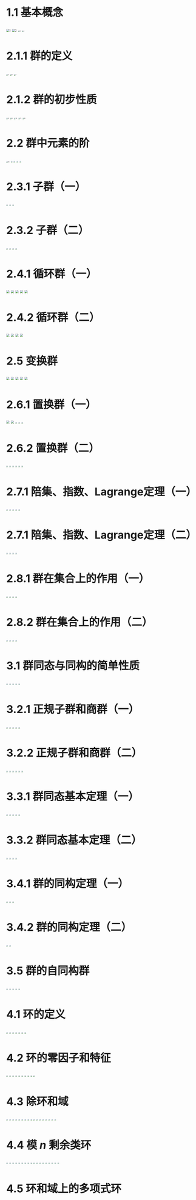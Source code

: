 # 1.1 基本概念

<img src="./近世代数.assets/1.png" alt="1" style="zoom: 50%;" />

<img src="./近世代数.assets/2.png" alt="2" style="zoom: 50%;" />

<img src="./近世代数.assets/3.png" alt="3" style="zoom: 25%;" />

<img src="./近世代数.assets/4.png" alt="4" style="zoom: 25%;" />

# 2.1.1 群的定义

<img src="./近世代数.assets/5.png" alt="5" style="zoom: 25%;" />

<img src="./近世代数.assets/6.png" alt="6" style="zoom: 25%;" />

<img src="./近世代数.assets/7.png" alt="7" style="zoom: 25%;" />

# 2.1.2 群的初步性质

<img src="./近世代数.assets/8.png" alt="8" style="zoom: 25%;" />

<img src="./近世代数.assets/9.png" alt="9" style="zoom: 25%;" />

<img src="./近世代数.assets/10.png" alt="10" style="zoom:25%;" />

<img src="./近世代数.assets/11.png" alt="11" style="zoom:25%;" />

<img src="./近世代数.assets/12.png" alt="12" style="zoom:25%;" />

# 2.2 群中元素的阶

<img src="./近世代数.assets/13.png" alt="13" style="zoom: 25%;" />

<img src="./近世代数.assets/14.png" style="zoom:25%;" />

<img src="./近世代数.assets/15.png" style="zoom:25%;" />

<img src="./近世代数.assets/16.png" style="zoom:25%;" />

<img src="./近世代数.assets/17.png" style="zoom:25%;" />

# 2.3.1 子群（一）

<img src="./近世代数.assets/18.png" style="zoom:25%;" />

<img src="./近世代数.assets/19.png" style="zoom:25%;" />

<img src="./近世代数.assets/20.png" style="zoom:25%;" />

# 2.3.2 子群（二）

<img src="./近世代数.assets/21.png" style="zoom:25%;" />

<img src="./近世代数.assets/22.png" style="zoom:25%;" />

<img src="./近世代数.assets/23.png" style="zoom:25%;" />

<img src="./近世代数.assets/24.png" style="zoom:25%;" />

# 2.4.1 循环群（一）

<img src="./近世代数.assets/25.png" style="zoom:50%;" />

<img src="./近世代数.assets/26.png" style="zoom:50%;" />

<img src="./近世代数.assets/27.png" style="zoom:50%;" />

<img src="./近世代数.assets/28.png" style="zoom:50%;" />

<img src="./近世代数.assets/29.png" style="zoom:50%;" />

# 2.4.2 循环群（二）

<img src="./近世代数.assets/30.png" style="zoom:50%;" />

<img src="./近世代数.assets/31.png" style="zoom:50%;" />

<img src="./近世代数.assets/32.png" style="zoom:50%;" />

<img src="./近世代数.assets/33.png" style="zoom:50%;" />

# 2.5 变换群

<img src="./近世代数.assets/34.png" style="zoom:50%;" />

<img src="./近世代数.assets/35.png" style="zoom:50%;" />

<img src="./近世代数.assets/36.png" style="zoom:50%;" />

<img src="./近世代数.assets/37.png" style="zoom:50%;" />

<img src="./近世代数.assets/38.png" style="zoom:50%;" />

# 2.6.1 置换群（一）

<img src="./近世代数.assets/39.png" style="zoom:50%;" />

<img src="./近世代数.assets/40.png" style="zoom:50%;" />

<img src="./近世代数.assets/41.png" style="zoom:25%;" />

<img src="./近世代数.assets/42.png" style="zoom:25%;" />

<img src="./近世代数.assets/43.png" style="zoom:25%;" />

# 2.6.2 置换群（二）

<img src="./近世代数.assets/44.png" style="zoom:25%;" />

<img src="./近世代数.assets/45.png" style="zoom:25%;" />

<img src="./近世代数.assets/46.png" style="zoom:25%;" />

<img src="./近世代数.assets/47.png" style="zoom:25%;" />

<img src="./近世代数.assets/48.png" style="zoom:25%;" />

<img src="./近世代数.assets/49.png" style="zoom:25%;" />

# 2.7.1 陪集、指数、Lagrange定理（一）

<img src="./近世代数.assets/50.png" style="zoom:25%;" />

<img src="./近世代数.assets/51.png" style="zoom:25%;" />

<img src="./近世代数.assets/52.png" style="zoom:25%;" />

<img src="./近世代数.assets/53.png" style="zoom:25%;" />

<img src="./近世代数.assets/54.png" style="zoom:25%;" />

# 2.7.1 陪集、指数、Lagrange定理（二）

<img src="./近世代数.assets/55.png" style="zoom:25%;" />

<img src="./近世代数.assets/56.png" style="zoom:25%;" />

<img src="./近世代数.assets/57.png" style="zoom:25%;" />

<img src="./近世代数.assets/58.png" style="zoom:25%;" />

# 2.8.1 群在集合上的作用（一）

<img src="./近世代数.assets/59.png" style="zoom:25%;" />

<img src="./近世代数.assets/60.png" style="zoom:25%;" />

<img src="./近世代数.assets/61.png" style="zoom:25%;" />

<img src="./近世代数.assets/62.png" style="zoom:25%;" />

# 2.8.2 群在集合上的作用（二）

<img src="./近世代数.assets/63.png" style="zoom:25%;" />

<img src="./近世代数.assets/64.png" style="zoom:25%;" />

<img src="./近世代数.assets/65.png" style="zoom:25%;" />

<img src="./近世代数.assets/66.png" style="zoom:25%;" />

# 3.1 群同态与同构的简单性质

<img src="./近世代数.assets/67.png" style="zoom:25%;" />

<img src="./近世代数.assets/68.png" style="zoom:25%;" />

<img src="./近世代数.assets/69.png" style="zoom:25%;" />

<img src="./近世代数.assets/70.png" style="zoom:25%;" />

<img src="./近世代数.assets/71.png" style="zoom:25%;" />

# 3.2.1 正规子群和商群（一）

<img src="./近世代数.assets/72.png" style="zoom:25%;" />

<img src="./近世代数.assets/73.png" style="zoom:25%;" />

<img src="./近世代数.assets/74.png" style="zoom:25%;" />

<img src="./近世代数.assets/75.png" style="zoom:25%;" />

<img src="./近世代数.assets/76.png" style="zoom:25%;" />

# 3.2.2 正规子群和商群（二）

<img src="./近世代数.assets/77.png" style="zoom:25%;" />

<img src="./近世代数.assets/78.png" style="zoom:25%;" />

<img src="./近世代数.assets/79.png" style="zoom:25%;" />

<img src="./近世代数.assets/80.png" style="zoom:25%;" />

<img src="./近世代数.assets/81.png" style="zoom:25%;" />

<img src="./近世代数.assets/82.png" style="zoom:25%;" />

# 3.3.1 群同态基本定理（一）

<img src="./近世代数.assets/83.png" style="zoom:25%;" />

<img src="./近世代数.assets/84.png" style="zoom:25%;" />

<img src="./近世代数.assets/85.png" style="zoom:25%;" />

<img src="./近世代数.assets/86.png" style="zoom:25%;" />

<img src="./近世代数.assets/87.png" style="zoom:25%;" />

# 3.3.2 群同态基本定理（二）

<img src="./近世代数.assets/88.png" style="zoom:25%;" />

<img src="./近世代数.assets/89.png" style="zoom:25%;" />

<img src="./近世代数.assets/90.png" style="zoom:25%;" />

<img src="./近世代数.assets/91.png" style="zoom:25%;" />

# 3.4.1 群的同构定理（一）

<img src="./近世代数.assets/92.png" style="zoom:25%;" />

<img src="./近世代数.assets/93.png" style="zoom:25%;" />

<img src="./近世代数.assets/94.png" style="zoom:25%;" />

# 3.4.2 群的同构定理（二）

<img src="./近世代数.assets/95.png" style="zoom:25%;" />

<img src="./近世代数.assets/96.png" style="zoom:25%;" />

# 3.5 群的自同构群

<img src="./近世代数.assets/97.png" style="zoom:25%;" />

<img src="./近世代数.assets/98.png" style="zoom:25%;" />

<img src="./近世代数.assets/99.png" style="zoom:25%;" />

<img src="./近世代数.assets/100.png" style="zoom:25%;" />

<img src="./近世代数.assets/101.png" style="zoom:25%;" />

# 4.1 环的定义

<img src="./近世代数.assets/102.png" style="zoom:25%;" />

<img src="./近世代数.assets/103.png" style="zoom:25%;" />

<img src="./近世代数.assets/104.png" style="zoom:25%;" />

<img src="./近世代数.assets/105.png" style="zoom:25%;" />

<img src="./近世代数.assets/106.png" style="zoom:25%;" />

<img src="./近世代数.assets/107.png" style="zoom:25%;" />

<img src="./近世代数.assets/108.png" style="zoom:25%;" />

# 4.2 环的零因子和特征

<img src="./近世代数.assets/109.png" style="zoom:25%;" />

<img src="./近世代数.assets/110.png" style="zoom:25%;" />

<img src="./近世代数.assets/111.png" style="zoom:25%;" />

<img src="./近世代数.assets/112.png" style="zoom:25%;" />

<img src="./近世代数.assets/113.png" style="zoom:25%;" />

<img src="./近世代数.assets/114.png" style="zoom:25%;" />

<img src="./近世代数.assets/115.png" style="zoom:25%;" />

<img src="./近世代数.assets/116.png" style="zoom:25%;" />

<img src="./近世代数.assets/117.png" style="zoom:25%;" />

<img src="./近世代数.assets/118.png" style="zoom:25%;" />

# 4.3 除环和域

<img src="./近世代数.assets/119.png" style="zoom:25%;" />

<img src="./近世代数.assets/120.png" style="zoom:25%;" />

<img src="./近世代数.assets/121.png" style="zoom:25%;" />

<img src="./近世代数.assets/122.png" style="zoom:25%;" />

<img src="./近世代数.assets/123.png" style="zoom:25%;" />

<img src="./近世代数.assets/124.png" style="zoom:25%;" />

<img src="./近世代数.assets/125.png" style="zoom:25%;" />

<img src="./近世代数.assets/126.png" style="zoom:25%;" />

<img src="./近世代数.assets/127.png" style="zoom:25%;" />

<img src="./近世代数.assets/128.png" style="zoom:25%;" />

<img src="./近世代数.assets/129.png" style="zoom:25%;" />

<img src="./近世代数.assets/130.png" style="zoom:25%;" />

<img src="./近世代数.assets/131.png" style="zoom:25%;" />

<img src="./近世代数.assets/132.png" style="zoom:25%;" />

<img src="./近世代数.assets/133.png" style="zoom:25%;" />

<img src="./近世代数.assets/134.png" style="zoom:25%;" />

<img src="./近世代数.assets/135.png" style="zoom:25%;" />

# 4.4 模 $n$ 剩余类环

<img src="./近世代数.assets/136.png" style="zoom:25%;" />

<img src="./近世代数.assets/137.png" style="zoom:25%;" />

<img src="./近世代数.assets/138.png" style="zoom:25%;" />

<img src="./近世代数.assets/139.png" style="zoom:25%;" />

<img src="./近世代数.assets/140.png" style="zoom:25%;" />

<img src="./近世代数.assets/141.png" style="zoom:25%;" />

<img src="./近世代数.assets/142.png" style="zoom:25%;" />

<img src="./近世代数.assets/143.png" style="zoom:25%;" />

<img src="./近世代数.assets/144.png" style="zoom:25%;" />

<img src="./近世代数.assets/145.png" style="zoom:25%;" />

<img src="./近世代数.assets/146.png" style="zoom:25%;" />

<img src="./近世代数.assets/147.png" style="zoom:25%;" />

<img src="./近世代数.assets/148.png" style="zoom:25%;" />

<img src="./近世代数.assets/149.png" style="zoom:25%;" />

<img src="./近世代数.assets/150.png" style="zoom:25%;" />

<img src="./近世代数.assets/151.png" style="zoom:25%;" />

<img src="./近世代数.assets/152.png" style="zoom:25%;" />

<img src="./近世代数.assets/153.png" style="zoom:25%;" />

# 4.5 环和域上的多项式环


